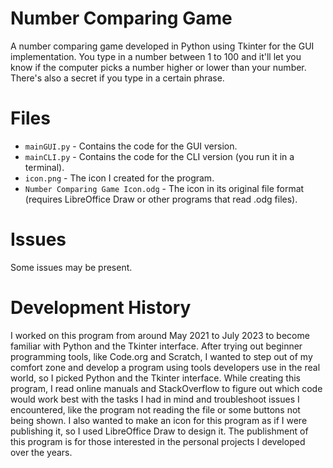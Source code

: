 # Number Comparing Game #
A number comparing game developed in Python using Tkinter for the GUI implementation. You type in a number between 1 to 100 and it'll let you know if the computer picks a number higher or lower than your number. There's also a secret if you type in a certain phrase.

# Files #
* `mainGUI.py` - Contains the code for the GUI version.
* `mainCLI.py` - Contains the code for the CLI version (you run it in a terminal).
* `icon.png` - The icon I created for the program.
* `Number Comparing Game Icon.odg` - The icon in its original file format (requires LibreOffice Draw or other programs that read .odg files).

# Issues #
Some issues may be present.

# Development History #
I worked on this program from around May 2021 to July 2023 to become familiar with Python and the Tkinter interface. After trying out beginner programming tools, like Code.org and Scratch, I wanted to step out of my comfort zone and develop a program using tools developers use in the real world, so I picked Python and the Tkinter interface. While creating this program, I read online manuals and StackOverflow to figure out which code would work best with the tasks I had in mind and troubleshoot issues I encountered, like the program not reading the file or some buttons not being shown. I also wanted to make an icon for this program as if I were publishing it, so I used LibreOffice Draw to design it. The publishment of this program is for those interested in the personal projects I developed over the years.
